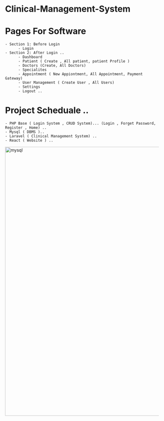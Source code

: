 # Clinical-Management-System
# Pages For Software 
    - Section 1: Before Login
          - Login
    - Section 2: After Login ..
          - Dashboard
          - Patient ( Create , All patient, patient Profile )
          - Doctors (Create, All Doctors)
          - Specialites
          - Appointment ( New Appiontment, All Appointment, Payment Gateway)
          - User Management ( Create User , All Users)
          - Settings
          - Logout ..
# Project Scheduale ..
    - PHP Base ( Login System , CRUD System)... (Login , Forget Password, Register , Home) ..
    - Mysql ( DBMS )..
    - Laravel ( Clinical Management System) ..
    - React ( Website ) ..

<img width="883" alt="mysql" src="https://github.com/user-attachments/assets/d54df141-08b2-46b9-9f08-f64dea600af4" />
